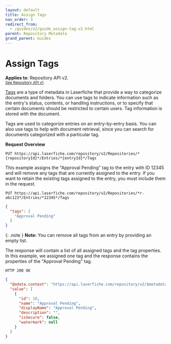 ```yaml
---
layout: default
title: Assign Tags
nav_order: 3
redirect_from:
  - /guides/v2/guide_assign-tag-v2.html
parent: Repository Metadata
grand_parent: Guides
---
```


<!--© 2024 Laserfiche.
See LICENSE-DOCUMENTATION and LICENSE-CODE in the project root for license information.-->

# Assign Tags
**Applies to**: Repository API v2.
<br/>
<sup>[See Repository API v1](../guide_assign-tag-v1/).</sup>

[Tags](https://doc.laserfiche.com/laserfiche.documentation/en-us/Default.htm#Tags.htm) are a type of metadata in Laserfiche that provide a way to categorize documents and folders. You can use tags to indicate information such as the entry's status, contents, or handling instructions, or to specify that certain documents should be restricted to certain users. Tag information is stored with the document.

Tags are used to categorize entries on an entry-by-entry basis. You can also use tags to help with document retrieval, since you can search for documents categorized with a particular tag.

**Request Overview**

```
PUT https://api.laserfiche.com/repository/v2/Repositories/*{repositoryId}*/Entries/*{entryId}*/Tags
```

This example assigns the "Approval Pending" tag to the entry with ID 12345 and will remove any tags that are currently assigned to the entry. If you want to retain the existing tags assigned to the entry, you must include them in the request.

```
PUT https://api.laserfiche.com/repository/v2/Repositories/*r-abc123*/Entries/*12345*/Tags
```
```json
{
  "tags": [
    "Approval Pending"
  ]
}
```

{: .note }
**Note:** You can remove all tags from an entry by providing an empty list.

The response will contain a list of all assigned tags and the tag properties. In this example, we assigned one tag and the response contains the properties of the "Approval Pending" tag.

```
HTTP 200 OK
```
```json
{
  "@odata.context": "https://api.laserfiche.com/repository/v2/$metadata#Collection(Laserfiche.Repository.Tag)",
  "value": [
    {
      "id": 10,
      "name": "Approval Pending",
      "displayName": "Approval Pending",
      "description": "",
      "isSecure": false,
      "watermark": null
    }
  ]
}
```
